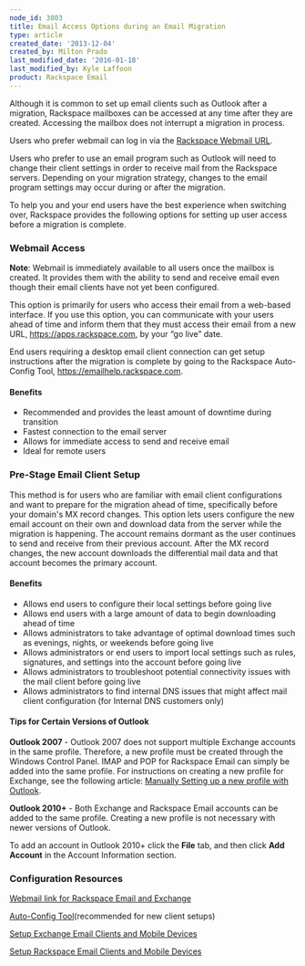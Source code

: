 ```yaml
---
node_id: 3803
title: Email Access Options during an Email Migration
type: article
created_date: '2013-12-04'
created_by: Milton Prado
last_modified_date: '2016-01-18'
last_modified_by: Kyle Laffoon
product: Rackspace Email
---
```


Although it is common to set up email clients such as Outlook after a
migration, Rackspace mailboxes can be accessed at any time after they
are created.  Accessing the mailbox does not interrupt a migration in
process.

Users who prefer webmail can log in via the [Rackspace Webmail
URL](https://apps.rackspace.com).

Users who prefer to use an email program such as Outlook will need to
change their client settings in order to receive mail from the Rackspace
servers.  Depending on your migration strategy, changes to the email
program settings may occur during or after the migration.

To help you and your end users have the best experience when switching
over, Rackspace provides the following options for setting up user
access before a migration is complete.

### Webmail Access

**Note**: Webmail is immediately available to all users once the mailbox
is created. It provides them with the ability to send and receive email
even though their email clients have not yet been configured.

This option is primarily for users who access their email from a
web-based interface.  If you use this option, you can communicate with
your users ahead of time and inform them that they must access their
email from a new URL, <https://apps.rackspace.com>, by your &ldquo;go live&rdquo;
date.

End users requiring a desktop email client connection can get setup
instructions after the migration is complete by going to the Rackspace
Auto-Config Tool, <https://emailhelp.rackspace.com>.

#### Benefits

-   Recommended and provides the least amount of downtime during
    transition
-   Fastest connection to the email server
-   Allows for immediate access to send and receive email
-   Ideal for remote users

### Pre-Stage Email Client Setup

This method is for users who are familiar with email client
configurations and want to prepare for the migration ahead of time,
specifically before your domain's MX record changes.  This option lets
users configure the new email account on their own and download data
from the server while the migration is happening.  The account remains
dormant as the user continues to send and receive from their previous
account.  After the MX record changes, the new account downloads the
differential mail data and that account becomes the primary account.

#### Benefits

-   Allows end users to configure their local settings before going live
-   Allows end users with a large amount of data to begin downloading
    ahead of time
-   Allows administrators to take advantage of optimal download times
    such as evenings, nights, or weekends before going live
-   Allows administrators or end users to import local settings such as
    rules, signatures, and settings into the account before going live
-   Allows administrators to troubleshoot potential connectivity issues
    with the mail client before going live
-   Allows administrators to find internal DNS issues that might affect
    mail client configuration (for Internal DNS customers only)

#### Tips for Certain Versions of Outlook

**Outlook 2007** - Outlook 2007 does not support multiple Exchange
accounts in the same profile.  Therefore, a new profile must be created
through the Windows Control Panel.  IMAP and POP for Rackspace Email can
simply be added into the same profile. For instructions on creating a
new profile for Exchange, see the following article: [Manually Setting
up a new profile with
Outlook](/how-to/manually-configure-outlook-2007-for-email-hosted-on-exchange-2010).

**Outlook 2010+** - Both Exchange and Rackspace Email accounts can be
added to the same profile.  Creating a new profile is not necessary with
newer versions of Outlook.

To add an account in Outlook 2010+ click the **File** tab, and then
click **Add Account** in the Account Information section.

### Configuration Resources

[Webmail link for Rackspace Email and
Exchange](https://apps.rackspace.com)

[Auto-Config Tool](https://emailhelp.rackspace.com)(recommended for new
client setups)

[Setup Exchange Email Clients and Mobile
Devices](/how-to/configure-email-clients-and-mobile-devices-for-email-hosted-on-exchange)

[Setup Rackspace Email Clients and Mobile
Devices ](/how-to/rackspace-email-and-hosted-exchange-settings)

